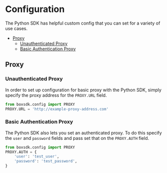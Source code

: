 Configuration
=============

The Python SDK has helpful custom config that you can set for a variety of use cases.

<!-- START doctoc generated TOC please keep comment here to allow auto update -->
<!-- DON'T EDIT THIS SECTION, INSTEAD RE-RUN doctoc TO UPDATE -->


- [Proxy](#proxy)
  - [Unauthenticated Proxy](#unauthenticated-proxy)
  - [Basic Authentication Proxy](#basic-authentication-proxy)

<!-- END doctoc generated TOC please keep comment here to allow auto update -->

Proxy
-----

### Unauthenticated Proxy

In order to set up configuration for basic proxy with the Python SDK, simply specify the proxy address for the `PROXY.URL` field.

```python
from boxsdk.config import PROXY
PROXY.URL = 'http://example-proxy-address.com'
```

### Basic Authentication Proxy

The Python SDK also lets you set an authenticated proxy. To do this specify the `user` and `password` fields and pass set that on the `PROXY.AUTH` field.

```python
from boxsdk.config import PROXY
PROXY.AUTH = {
    'user': 'test_user',
    'password': 'test_password',
}
```

